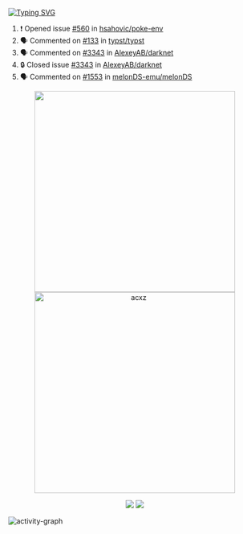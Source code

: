 [![Typing SVG](https://readme-typing-svg.herokuapp.com?size=16&color=AFFFA3&multiline=true&height=75&lines=contributing+to+robotics%2Fae%2Fml%2Fgpu;packaging+it+for+archlinux;ricer)](https://git.io/typing-svg)

<!--START_SECTION:activity-->
1. ❗ Opened issue [#560](https://github.com/hsahovic/poke-env/issues/560) in [hsahovic/poke-env](https://github.com/hsahovic/poke-env)
2. 🗣 Commented on [#133](https://github.com/typst/typst/issues/133#issuecomment-2155721370) in [typst/typst](https://github.com/typst/typst)
3. 🗣 Commented on [#3343](https://github.com/AlexeyAB/darknet/issues/3343#issuecomment-2092569278) in [AlexeyAB/darknet](https://github.com/AlexeyAB/darknet)
4. 🔒 Closed issue [#3343](https://github.com/AlexeyAB/darknet/issues/3343) in [AlexeyAB/darknet](https://github.com/AlexeyAB/darknet)
5. 🗣 Commented on [#1553](https://github.com/melonDS-emu/melonDS/issues/1553#issuecomment-2076083519) in [melonDS-emu/melonDS](https://github.com/melonDS-emu/melonDS)
<!--END_SECTION:activity-->

<p align="center">
  <img width="400em" src=https://github-readme-stats.vercel.app/api?username=acxz&include_all_commits=true&show_icons=true />
  <img width="400em" src="https://github-readme-streak-stats.herokuapp.com/?user=acxz&" alt="acxz" />
</p>

<p align="center">
  <img src=https://github-readme-stats.vercel.app/api/top-langs/?username=acxz&layout=compact />
  <img src=https://github-profile-trophy.vercel.app/?username=acxz&row=2&column=4 />
</p>

![activity-graph](https://github-readme-activity-graph.vercel.app/graph?username=acxz&bg_color=053c4a&color=ffffff&line=76c533&point=8f2fe1&area=true&hide_border=true&hide_title=true)
